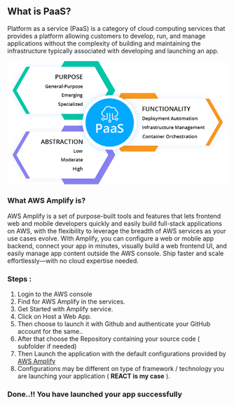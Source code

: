 
## What is PaaS?

Platform as a service (PaaS) is a category of cloud computing 
services that provides a platform allowing customers to develop, 
run, and manage applications without the complexity of building 
and maintaining the infrastructure typically associated with 
developing and launching an app.


![](paasimg.png)

### What AWS Amplify is?
AWS Amplify is a set of purpose-built tools and features that lets 
frontend web and mobile developers quickly and easily build 
full-stack applications on AWS, with the flexibility to 
leverage the breadth of AWS services as your use cases evolve.
With Amplify, you can configure a web or mobile app backend, 
connect your app in minutes, visually build a web frontend UI, 
and easily manage app content outside the AWS console. Ship 
faster and scale effortlessly—with no cloud expertise needed.

### Steps :
1. Login to the AWS console
2. Find for AWS Amplify in the services.
3. Get Started with Amplify service.
4. Click on Host a Web App.
5. Then choose to launch it with Github and authenticate your GitHub account for the same..
6. After that choose the Repository containing your source code ( subfolder if needed)
7. Then Launch the application with the default configurations provided by [AWS Amplify](https://aws.amazon.com/amplify/#:~:text=AWS%20Amplify%20is%20a%20set,as%20your%20use%20cases%20evolve.)
8. Configurations may be different on type of framework / technology you are launching your application ( **REACT is my case** ).
### Done..!! You have launched your app successfully